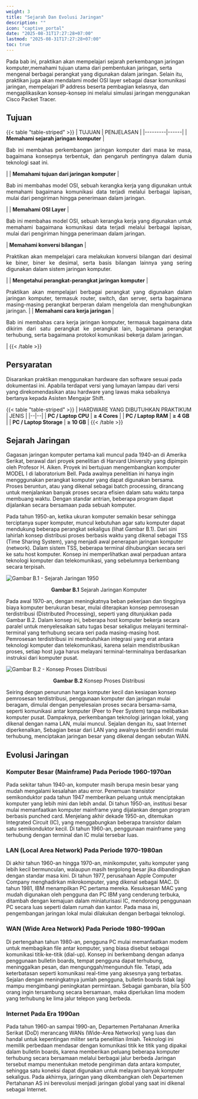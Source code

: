 ```yaml
---
weight: 3
title: "Sejarah Dan Evolusi Jaringan"
description: ""
icon: "captive_portal"
date: "2025-08-31T17:27:28+07:00"
lastmod: "2025-08-31T17:27:28+07:00"
toc: true
---
```


Pada bab ini, praktikan akan mempelajari sejarah perkembangan jaringan komputer,memahami tujuan utama dari pembentukan jaringan, serta mengenal berbagai perangkat yang digunakan dalam jaringan. Selain itu, praktikan juga akan mendalami model OSI layer sebagai dasar komunikasi jaringan, mempelajari IP address beserta pembagian kelasnya, dan mengaplikasikan konsep-konsep ini melalui simulasi jaringan menggunakan Cisco Packet Tracer.

## Tujuan

{{< table "table-striped" >}}
| TUJUAN | PENJELASAN |
|---------|------|
| **Memahami sejarah jaringan komputer** | <p style="text-align: justify;">Bab ini membahas perkembangan jaringan komputer dari masa ke masa, bagaimana konsepnya terbentuk, dan pengaruh pentingnya dalam dunia teknologi saat ini.</p> |
| **Memahami tujuan dari jaringan komputer** | <p style="text-align: justify;">Bab ini membahas model OSI, sebuah kerangka kerja yang digunakan untuk memahami bagaimana komunikasi data terjadi melalui berbagai lapisan, mulai dari pengiriman hingga penerimaan dalam jaringan.</p> |
| **Memahami OSI Layer** | <p style="text-align: justify;">Bab ini membahas model OSI, sebuah kerangka kerja yang digunakan untuk memahami bagaimana komunikasi data terjadi melalui berbagai lapisan, mulai dari pengiriman hingga penerimaan dalam jaringan.</p>
| **Memahami konversi bilangan** | <p style="text-align: justify;">Praktikan akan mempelajari cara melakukan konversi bilangan dari desimal ke biner, biner ke desimal, serta basis bilangan lainnya yang sering digunakan dalam sistem jaringan komputer.</p> |
| **Mengetahui perangkat-perangkat jaringan komputer** | <p style="text-align: justify;">Praktikan akan mempelajari berbagai perangkat yang digunakan dalam jaringan komputer, termasuk router, switch, dan server, serta bagaimana masing-masing perangkat berperan dalam mengelola dan menghubungkan jaringan. |
| **Memahami cara kerja jaringan** | <p style="text-align: justify;">Bab ini membahas cara kerja jaringan komputer, termasuk bagaimana data dikirim dari satu perangkat ke perangkat lain, bagaimana perangkat terhubung, serta bagaimana protokol komunikasi bekerja dalam jaringan.</p> |
{{< /table >}}

## Persyaratan

<span class=""> </span>

Disarankan praktikan menggunakan hardware dan software sesuai pada dokumentasi ini. Apabila terdapat versi yang lumayan lampau dari versi yang direkomendasikan atau hardware yang lawas maka sebaiknya bertanya kepada Asisten Mengajar Shift.

{{< table "table-striped" >}}
| HARDWARE YANG DIBUTUHKAN PRAKTIKUM | JENIS |
|--|--|
| **PC / Laptop CPU** | **≥ 4 Cores** |
| **PC / Laptop RAM** | **≥ 4 GB** |
| **PC / Laptop Storage** | **≥ 10 GB** |
{{< /table >}}

## Sejarah Jaringan

<span class=""> </span>

Gagasan jaringan komputer pertama kali muncul pada 1940-an di Amerika
Serikat, berawal dari proyek penelitian di Harvard University yang dipimpin oleh
Profesor H. Aiken. Proyek ini bertujuan mengembangkan komputer MODEL I di
laboratorium Bell. Pada awalnya penelitian ini hanya ingin mengggunakan perangkat
komputer yang dapat digunakan bersama. Proses beruntun, atau yang dikenal sebagai
batch processing, dirancang untuk menjalankan banyak proses secara efisien dalam
satu waktu tanpa membuang waktu. Dengan standar antrian, beberapa program
dapat dijalankan secara bersamaan pada sebuah komputer.

Pada tahun 1950-an, ketika ukuran komputer semakin besar sehingga terciptanya super komputer, muncul kebutuhan agar satu komputer dapat mendukung beberapa perangkat sekaligus (lihat Gambar B.1). Dari sini lahirlah konsep distribusi proses berbasis waktu yang dikenal sebagai TSS (Time Sharing System), yang menjadi awal penerapan jaringan komputer (network). Dalam sistem TSS, beberapa terminal dihubungkan secara seri ke satu host komputer. Konsep ini memperlihatkan awal perpaduan antara teknologi komputer dan telekomunikasi, yang sebelumnya berkembang secara terpisah.

<div class="d-flex justify-content-center w-100">
<img src="/images/briefing/br-1.png" alt="Gambar B.1 - Sejarah Jaringan 1950" class="img-fluid mb-3 responsive-img">
</div>

<p style="text-align: center;"><b>Gambar B.1</b> Sejarah Jaringan Komputer</p>

<!-- [Source Gambar](https://course-net.com/wp-content/uploads/2025/03/THUMBNAIL-ARTIKEL-24_12_11zon.jpg) -->

Pada awal 1970-an, dengan meningkatnya beban pekerjaan dan tingginya biaya komputer berukuran besar, mulai diterapkan konsep pemrosesan terdistribusi (Distributed Processing), seperti yang ditunjukkan pada Gambar B.2. Dalam konsep ini, beberapa host komputer bekerja secara paralel untuk menyelesaikan satu tugas besar sekaligus melayani terminal-terminal yang terhubung secara seri pada masing-masing host. Pemrosesan terdistribusi ini membutuhkan integrasi yang erat antara teknologi komputer dan telekomunikasi, karena selain mendistribusikan proses, setiap host juga harus melayani terminal-terminalnya berdasarkan instruksi dari komputer pusat.

<div class="d-flex justify-content-center w-100">
<img src="/images/briefing/br-2.png" alt="Gambar B.2 - Konsep Proses Distribusi" class="img-fluid mb-3 responsive-img">
</div>

<p style="text-align: center;"><b>Gambar B.2</b> Konsep Proses Distribusi</p>

Seiring dengan penurunan harga komputer kecil dan kesiapan konsep pemrosesan terdistribusi, penggunaan komputer dan jaringan mulai beragam, dimulai dengan penyelesaian proses secara bersama-sama, seperti komunikasi antar komputer (Peer to Peer System) tanpa melibatkan komputer pusat. Dampaknya, perkembangan teknologi jaringan lokal, yang dikenal dengan nama LAN, mulai muncul. Sejalan dengan itu, saat Internet diperkenalkan, Sebagian besar dari LAN yang awalnya berdiri sendiri mulai terhubung, menciptakan jaringan besar yang dikenal dengan sebutan WAN.

## Evolusi Jaringan

### Komputer Besar (Mainframe) Pada Periode 1960-1970an

Pada sekitar tahun 1940-an, komputer masih berupa mesin besar yang mudah mengalami kesalahan atau error. Penemuan transistor semikonduktor pada tahun 1947 memberikan peluang untuk menciptakan komputer yang lebih mini dan lebih andal. Di tahun 1950-an, institusi besar mulai memanfaatkan komputer mainframe yang dijalankan dengan program berbasis punched card. Menjelang akhir dekade 1950-an, ditemukan Integrated Circuit (IC), yang menggabungkan beberapa transistor dalam satu semikonduktor kecil. Di tahun 1960-an, penggunaan mainframe yang terhubung dengan terminal dan IC mulai tersebar luas.

### LAN (Local Area Network) Pada Periode 1970-1980an

Di akhir tahun 1960-an hingga 1970-an, minikomputer, yaitu komputer yang lebih kecil bermunculan, walaupun masih tergolong besar jika dibandingkan dengan standar masa kini. Di tahun 1977, perusahaan Apple Computer Company menghadirkan mikrokomputer, yang dikenal sebagai MAC. Di tahun 1981, IBM menampilkan PC pertama mereka. Kesuksesan MAC yang mudah digunakan oleh pengguna dan PC IBM yang cenderung terbuka, ditambah dengan kemajuan dalam miniaturisasi IC, mendorong penggunaan PC secara luas seperti dalam rumah dan kantor. Pada masa ini, pengembangan jaringan lokal mulai dilakukan dengan berbagai teknologi.

### WAN (Wide Area Network) Pada Periode 1980-1990an

Di pertengahan tahun 1980-an, pengguna PC mulai memanfaatkan modem untuk membagikan file antar komputer, yang biasa disebut sebagai komunikasi titik-ke-titik (dial-up). Konsep ini berkembang dengan adanya penggunaan bulletin boards, tempat pengguna dapat terhubung, meninggalkan pesan, dan mengunggah/mengunduh file. Tetapi, ada keterbatasan seperti komunikasi real-time yang aksesnya yang terbatas. Sejalan dengan meningkatnya jumlah pengguna, bulletin boards tidak lagi mampu mengimbangi peningkatan permintaan. Sebagai gambaran, bila 500 orang ingin tersambung secara bersamaan, maka diperlukan lima modem yang terhubung ke lima jalur telepon yang berbeda.

### Internet Pada Era 1990an

Pada tahun 1960-an sampai 1990-an, Departemen Pertahanan Amerika Serikat (DoD) merancang WANs (Wide-Area Networks) yang luas dan handal untuk kepentingan militer serta penelitian ilmiah. Teknologi ini memilik perbedaan mendasar dengan komunikasi titik ke titik yang dipakai dalam bulletin boards, karena memberikan peluang beberapa komputer terhubung secara bersamaan melalui berbagai jalur berbeda Jaringan tersebut mampu menentukan metode pengiriman data antara komputer, sehingga satu koneksi dapat digunakan untuk melayani banyak komputer sekaligus. Pada akhirnya, jaringan yang dikembangkan oleh Departemen Pertahanan AS ini berevolusi menjadi jaringan global yang saat ini dikenal sebagai Internet.
